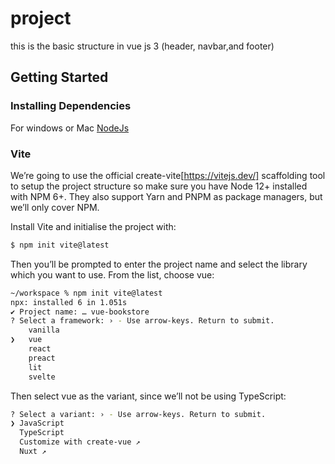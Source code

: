 # project
 this is the basic structure in vue js 3 (header, navbar,and footer)
 
## Getting Started
### Installing Dependencies
For windows or Mac [NodeJs](https://nodejs.org/en/download/)
### Vite
We’re going to use the official create-vite[https://vitejs.dev/] scaffolding tool to setup the project structure so make sure you have Node 12+ installed with NPM 6+. They also support Yarn and PNPM as package managers, but we’ll only cover NPM.
 
 Install Vite and initialise the project with:
```bash
$ npm init vite@latest
```
Then you’ll be prompted to enter the project name and select the library which you want to use. From the list, choose vue:
```bash
~/workspace % npm init vite@latest
npx: installed 6 in 1.051s
✔ Project name: … vue-bookstore
? Select a framework: › - Use arrow-keys. Return to submit.
    vanilla
❯   vue
    react
    preact
    lit
    svelte 
```

Then select vue as the variant, since we’ll not be using TypeScript:
```bash
? Select a variant: › - Use arrow-keys. Return to submit.
❯ JavaScript
  TypeScript
  Customize with create-vue ↗
  Nuxt ↗
```
